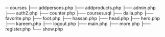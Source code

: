 ─ courses
    ├── addpersons.php
    ├── addproducts.php
    ├── admin.php
    ├── auth2.php
    ├── counter.php
    ├── courses.sql
    ├── dalia.php
    ├── favorite.php
    ├── foot.php
    ├── hassan.php
    ├── head.php
    ├── hero.php
    ├── kareem.php
    ├── logout.php
    ├── main.php
    ├── more.php
    ├── register.php
    └── show.php

